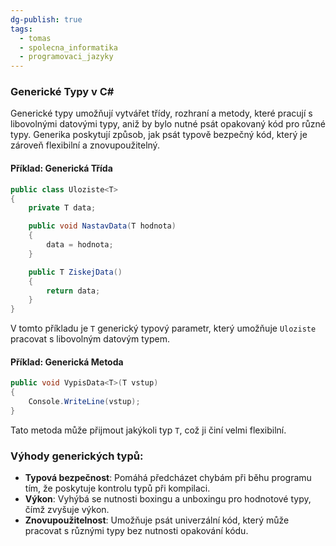 ```yaml
---
dg-publish: true
tags:
  - tomas
  - spolecna_informatika
  - programovaci_jazyky
---
```

### Generické Typy v C#

Generické typy umožňují vytvářet třídy, rozhraní a metody, které pracují s libovolnými datovými typy, aniž by bylo nutné psát opakovaný kód pro různé typy. Generika poskytují způsob, jak psát typově bezpečný kód, který je zároveň flexibilní a znovupoužitelný.

#### Příklad: Generická Třída
```csharp
public class Uloziste<T>
{
    private T data;

    public void NastavData(T hodnota)
    {
        data = hodnota;
    }

    public T ZiskejData()
    {
        return data;
    }
}
```
V tomto příkladu je `T` generický typový parametr, který umožňuje `Uloziste` pracovat s libovolným datovým typem.

#### Příklad: Generická Metoda
```csharp
public void VypisData<T>(T vstup)
{
    Console.WriteLine(vstup);
}
```
Tato metoda může přijmout jakýkoli typ `T`, což ji činí velmi flexibilní.

### Výhody generických typů:
- **Typová bezpečnost**: Pomáhá předcházet chybám při běhu programu tím, že poskytuje kontrolu typů při kompilaci.
- **Výkon**: Vyhýbá se nutnosti boxingu a unboxingu pro hodnotové typy, čímž zvyšuje výkon.
- **Znovupoužitelnost**: Umožňuje psát univerzální kód, který může pracovat s různými typy bez nutnosti opakování kódu.